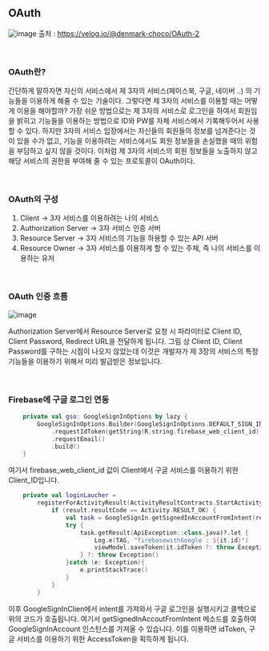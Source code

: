 ## OAuth

![image](https://user-images.githubusercontent.com/34837583/150627562-167a8e33-6165-4de5-9509-d476587b6655.png)
출처 : https://velog.io/@denmark-choco/OAuth-2

<br>


### OAuth란?

 간단하게 말하자면 자신의 서비스에서 제 3자의 서비스(페이스북, 구글, 네이버 ..) 의 기능들을 이용하게 해줄 수 있는 기술이다.
 그렇다면 제 3자의 서비스를 이용할 때는 어떻게 이용을 해야할까?
 가장 쉬운 방법으로는 제 3자의 서비스로 로그인을 하여서 회원임을 밝히고 기능들을 이용하는 방법으로 ID와 PW를 자체 서비스에서 기록해두어서 사용할 수 있다.
 하지만 3자의 서비스 입장에서는 자신들의 회원들의 정보를 넘겨준다는 것이 있을 수가 없고, 기능을 이용하려는 서비스에서도 회원 정보들을 손실했을 때의 위험을 부담하고 싶지 않을 것이다.
 이처럼 제 3자의 서비스의 회원 정보들을 노출하지 않고 해당 서비스의 권한을 부여해 줄 수 있는 프로토콜이 OAuth이다.

<br>


### OAuth의 구성

1) Client -> 3자 서비스를 이용하려는 나의 서비스
2) Authorization Server -> 3자 서비스 인증 서버
3) Resource Server -> 3자 서비스의 기능을 하용할 수 있는 API 서버
4) Resource Owner -> 3자 서비스를 이용하게 할 수 있는 주체, 즉 나의 서비스를 이용하는 유저

<br>


### OAuth 인증 흐름
![image](https://user-images.githubusercontent.com/34837583/150628393-96204ba1-812c-4f8d-ac38-48996ff2aec2.png)

Authorization Server에서 Resource Server로 요청 시 파라미터로 Client ID, Client Password, Redirect URL을 전달하게 됩니다.
그림 상 Client ID, Client Password를 구하는 시점이 나오지 않았는데 이것은 개발자가 제 3장의 서비스의 특정 기능들을 이용하기 위해서 미리 발급받은 정보입니다.

<br>

### Firebase에 구글 로그인 연동

```kotlin
	private val gso: GoogleSignInOptions by lazy {
        GoogleSignInOptions.Builder(GoogleSignInOptions.DEFAULT_SIGN_IN)
            .requestIdToken(getString(R.string.firebase_web_client_id))
            .requestEmail()
            .build()
    }

```

여기서 firebase_web_client_id 값이 Client에서 구글 서비스를 이용하기 위한 Client_ID입니다.

```kotlin
	private val loginLaucher =
        registerForActivityResult(ActivityResultContracts.StartActivityForResult()) { result ->
            if (result.resultCode == Activity.RESULT_OK) {
                val task = GoogleSignIn.getSignedInAccountFromIntent(result.data)
                try {
                    task.getResult(ApiException::class.java)?.let {
                        Log.e(TAG, "firebasewithGoogle : ${it.id}")
                        viewModel.saveToken(it.idToken ?: throw Exception())
                    } ?: throw Exception()
                }catch (e: Exception){
                    e.printStackTrace()
                }
            }
        }
```

이후 GoogleSignInClien에서 intent를 가져와서 구글 로그인을 실행시키고 콜백으로 위의 코드가 호출됩니다.
여기서 getSignedInAccoutFromIntent 메소드를 호출하여 GoogleSignInAccount 인스턴스를 가져올 수 있습니다.
이를 이용하면 idToken, 구글 서비스를 이용하기 위한 AccessToken을 획득하게 됩니다.











